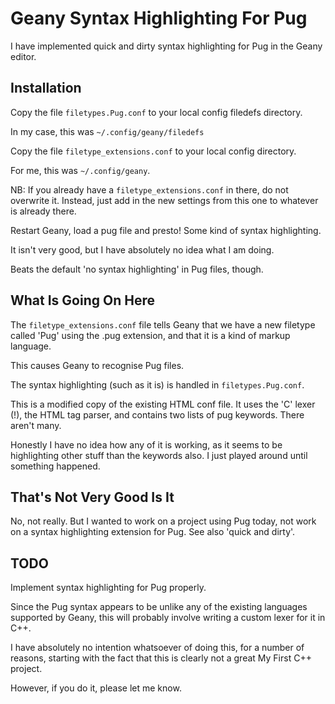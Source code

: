 # Geany Syntax Highlighting For Pug

I have implemented quick and dirty syntax highlighting for Pug in the Geany editor.

## Installation

Copy the file `filetypes.Pug.conf` to your local config filedefs directory.

In my case, this was `~/.config/geany/filedefs`

Copy the file `filetype_extensions.conf` to your local config directory.

For me, this was `~/.config/geany`.

NB: If you already have a `filetype_extensions.conf` in there, do not overwrite it.
Instead, just add in the new settings from this one to whatever is already there.

Restart Geany, load a pug file and presto! Some kind of syntax highlighting.

It isn't very good, but I have absolutely no idea what I am doing.

Beats the default 'no syntax highlighting' in Pug files, though.

## What Is Going On Here

The `filetype_extensions.conf` file tells Geany that we have a new filetype called
'Pug' using the .pug extension, and that it is a kind of markup language.

This causes Geany to recognise Pug files.

The syntax highlighting (such as it is) is handled in `filetypes.Pug.conf`.

This is a modified copy of the existing HTML conf file. It uses the 'C' lexer (!),
the HTML tag parser, and contains two lists of pug keywords. There aren't many.

Honestly I have no idea how any of it is working, as it seems to be highlighting
other stuff than the keywords also. I just played around until something happened.

## That's Not Very Good Is It

No, not really. But I wanted to work on a project using Pug today, not work on
a syntax highlighting extension for Pug. See also 'quick and dirty'.

## TODO

Implement syntax highlighting for Pug properly.

Since the Pug syntax appears to be unlike any of the existing languages supported
by Geany, this will probably involve writing a custom lexer for it in C++.

I have absolutely no intention whatsoever of doing this, for a number of reasons,
starting with the fact that this is clearly not a great My First C++ project.

However, if you do it, please let me know.
